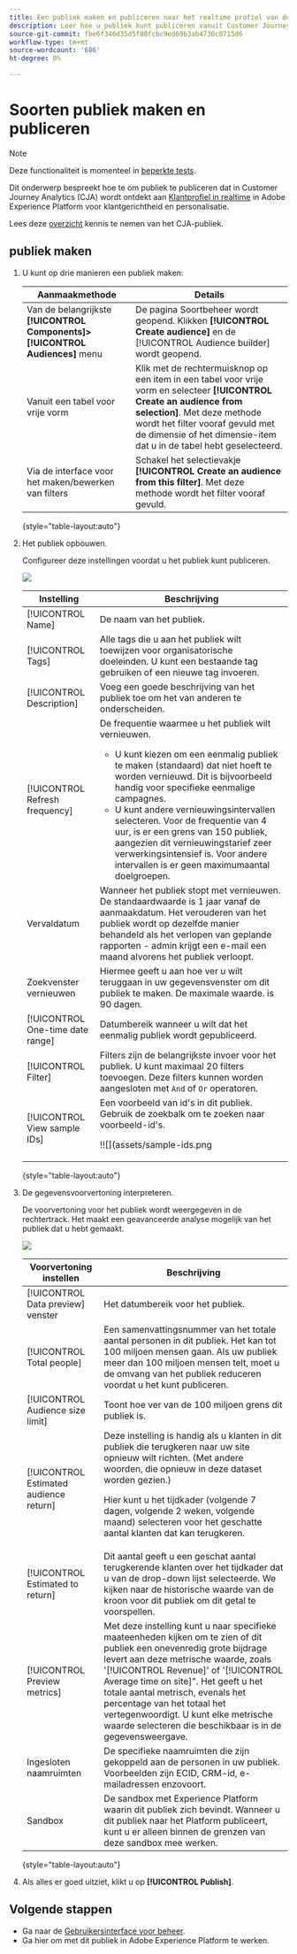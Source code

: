 ```yaml
---
title: Een publiek maken en publiceren naar het realtime profiel van de klant
description: Leer hoe u publiek kunt publiceren vanuit Customer Journey Analytics
source-git-commit: fbe6f346d35d5f80fcbc9ed69b3ab4730c0715d6
workflow-type: tm+mt
source-wordcount: '686'
ht-degree: 0%

---
```



# Soorten publiek maken en publiceren

>[!NOTE]
>
>Deze functionaliteit is momenteel in [beperkte tests](/help/release-notes/releases.md).

Dit onderwerp bespreekt hoe te om publiek te publiceren dat in Customer Journey Analytics (CJA) wordt ontdekt aan [Klantprofiel in realtime](https://experienceleague.adobe.com/docs/experience-platform/profile/home.html?lang=en) in Adobe Experience Platform voor klantgerichtheid en personalisatie.

Lees deze [overzicht](/help/components/audiences/audiences-overview.md) kennis te nemen van het CJA-publiek.

## publiek maken

1. U kunt op drie manieren een publiek maken:

   | Aanmaakmethode | Details |
   | --- | --- |
   | Van de belangrijkste **[!UICONTROL Components]>[!UICONTROL Audiences]** menu | De pagina Soortbeheer wordt geopend. Klikken **[!UICONTROL Create audience]** en de [!UICONTROL Audience builder] wordt geopend. |
   | Vanuit een tabel voor vrije vorm | Klik met de rechtermuisknop op een item in een tabel voor vrije vorm en selecteer **[!UICONTROL Create an audience from selection]**. Met deze methode wordt het filter vooraf gevuld met de dimensie of het dimensie-item dat u in de tabel hebt geselecteerd. |
   | Via de interface voor het maken/bewerken van filters | Schakel het selectievakje **[!UICONTROL Create an audience from this filter]**. Met deze methode wordt het filter vooraf gevuld. |

   {style=&quot;table-layout:auto&quot;}

1. Het publiek opbouwen.

   Configureer deze instellingen voordat u het publiek kunt publiceren.

   ![](assets/create-audience.png)

   | Instelling | Beschrijving |
   | --- | --- |
   | [!UICONTROL Name] | De naam van het publiek. |
   | [!UICONTROL Tags] | Alle tags die u aan het publiek wilt toewijzen voor organisatorische doeleinden. U kunt een bestaande tag gebruiken of een nieuwe tag invoeren. |
   | [!UICONTROL Description] | Voeg een goede beschrijving van het publiek toe om het van anderen te onderscheiden. |
   | [!UICONTROL Refresh frequency] | De frequentie waarmee u het publiek wilt vernieuwen.<ul><li>U kunt kiezen om een eenmalig publiek te maken (standaard) dat niet hoeft te worden vernieuwd. Dit is bijvoorbeeld handig voor specifieke eenmalige campagnes.</li><li>U kunt andere vernieuwingsintervallen selecteren. Voor de frequentie van 4 uur, is er een grens van 150 publiek, aangezien dit vernieuwingstarief zeer verwerkingsintensief is. Voor andere intervallen is er geen maximumaantal doelgroepen.</li></ul> |
   | Vervaldatum | Wanneer het publiek stopt met vernieuwen. De standaardwaarde is 1 jaar vanaf de aanmaakdatum. Het verouderen van het publiek wordt op dezelfde manier behandeld als het verlopen van geplande rapporten - admin krijgt een e-mail een maand alvorens het publiek verloopt. |
   | Zoekvenster vernieuwen | Hiermee geeft u aan hoe ver u wilt teruggaan in uw gegevensvenster om dit publiek te maken. De maximale waarde. is 90 dagen. |
   | [!UICONTROL One-time date range] | Datumbereik wanneer u wilt dat het eenmalig publiek wordt gepubliceerd. |
   | [!UICONTROL Filter] | Filters zijn de belangrijkste invoer voor het publiek. U kunt maximaal 20 filters toevoegen. Deze filters kunnen worden aangesloten met `And` of `Or` operatoren. |
   | [!UICONTROL View sample IDs] | Een voorbeeld van id&#39;s in dit publiek. Gebruik de zoekbalk om te zoeken naar voorbeeld-id&#39;s.<p>!![](assets/sample-ids.png |

   {style=&quot;table-layout:auto&quot;}

1. De gegevensvoorvertoning interpreteren.

   De voorvertoning voor het publiek wordt weergegeven in de rechtertrack. Het maakt een geavanceerde analyse mogelijk van het publiek dat u hebt gemaakt.

   ![](assets/data-preview.png)

   | Voorvertoning instellen | Beschrijving |
   | --- | --- |
   | [!UICONTROL Data preview] venster | Het datumbereik voor het publiek. |
   | [!UICONTROL Total people] | Een samenvattingsnummer van het totale aantal personen in dit publiek. Het kan tot 100 miljoen mensen gaan. Als uw publiek meer dan 100 miljoen mensen telt, moet u de omvang van het publiek reduceren voordat u het kunt publiceren. |
   | [!UICONTROL Audience size limit] | Toont hoe ver van de 100 miljoen grens dit publiek is. |
   | [!UICONTROL Estimated audience return] | Deze instelling is handig als u klanten in dit publiek die terugkeren naar uw site opnieuw wilt richten. (Met andere woorden, die opnieuw in deze dataset worden gezien.) <p>Hier kunt u het tijdkader (volgende 7 dagen, volgende 2 weken, volgende maand) selecteren voor het geschatte aantal klanten dat kan terugkeren. |
   | [!UICONTROL Estimated to return] | Dit aantal geeft u een geschat aantal terugkerende klanten over het tijdkader dat u van de drop-down lijst selecteerde. We kijken naar de historische waarde van de kroon voor dit publiek om dit getal te voorspellen. |
   | [!UICONTROL Preview metrics] | Met deze instelling kunt u naar specifieke maateenheden kijken om te zien of dit publiek een onevenredig grote bijdrage levert aan deze metrische waarde, zoals &#39;[!UICONTROL Revenue]&#39; of &#39;[!UICONTROL Average time on site]&quot;. Het geeft u het totale aantal metrisch, evenals het percentage van het totaal het vertegenwoordigt. U kunt elke metrische waarde selecteren die beschikbaar is in de gegevensweergave. |
   | Ingesloten naamruimten | De specifieke naamruimten die zijn gekoppeld aan de personen in uw publiek. Voorbeelden zijn ECID, CRM-id, e-mailadressen enzovoort. |
   | Sandbox | De sandbox met Experience Platform waarin dit publiek zich bevindt. Wanneer u dit publiek naar het Platform publiceert, kunt u er alleen binnen de grenzen van deze sandbox mee werken. |

   {style=&quot;table-layout:auto&quot;}

1. Als alles er goed uitziet, klikt u op **[!UICONTROL Publish]**.

## Volgende stappen

* Ga naar de [Gebruikersinterface voor beheer](/help/components/audiences/manage.md).
* Ga hier om met dit publiek in Adobe Experience Platform te werken.
